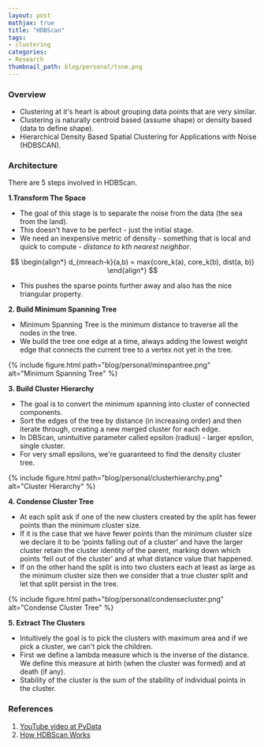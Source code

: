 ```yaml
---
layout: post
mathjax: true
title: "HDBScan"
tags:
- clustering
categories:
- Research
thumbnail_path: blog/personal/tsne.png
---
```


### Overview

- Clustering at it's heart is about grouping data points that are very similar.
- Clustering is naturally centroid based (assume shape) or density based (data to define shape).
- Hierarchical Density Based Spatial Clustering for Applications with Noise (HDBSCAN).

### Architecture

There are 5 steps involved in HDBScan.

**1.Transform The Space**

- The goal of this stage is to separate the noise from the data (the sea from the land).
- This doesn't have to be perfect - just the initial stage.
- We need an inexpensive metric of density - something that is local and quick to compute - *distance to kth nearest neighbor*.

$$
\begin{align*}
d_{mreach-k}(a,b) = max{core_k(a), core_k(b), dist(a, b)}
\end{align*}
$$

- This pushes the sparse points further away and also has the nice triangular property.

**2. Build Minimum Spanning Tree**

- Minimum Spanning Tree is the minimum distance to traverse all the nodes in the tree.
- We build the tree one edge at a time, always adding the lowest weight edge that connects the current tree to a vertex not yet in the tree.

{% include figure.html path="blog/personal/minspantree.png" alt="Minimum Spanning Tree" %}

**3. Build Cluster Hierarchy**

- The goal is to convert the minimum spanning into cluster of connected components. 
- Sort the edges of the tree by distance (in increasing order) and then iterate through, creating a new merged cluster for each edge.
- In DBScan, unintuitive parameter called epsilon (radius) - larger epsilon, single cluster.
- For very small epsilons, we're guaranteed to find the density cluster tree.

{% include figure.html path="blog/personal/clusterhierarchy.png" alt="Cluster Hierarchy" %}

**4. Condense Cluster Tree**

- At each split ask if one of the new clusters created by the split has fewer points than the minimum cluster size.
- If it is the case that we have fewer points than the minimum cluster size we declare it to be ‘points falling out of a cluster’ and have the larger cluster retain the cluster identity of the parent, marking down which points ‘fell out of the cluster’ and at what distance value that happened.
- If on the other hand the split is into two clusters each at least as large as the minimum cluster size then we consider that a true cluster split and let that split persist in the tree.

{% include figure.html path="blog/personal/condensecluster.png" alt="Condense Cluster Tree" %}

**5. Extract The Clusters**

- Intuitively the goal is to pick the clusters with maximum area and if we pick a cluster, we can't pick the children.
- First we define a lambda measure which is the inverse of the distance. We define this measure at birth (when the cluster was formed) and at death (if any).
- Stability of the cluster is the sum of the stability of individual points in the cluster.

### References

1. [YouTube video at PyData](https://www.youtube.com/watch?v=dGsxd67IFiU)
2. [How HDBScan Works](https://hdbscan.readthedocs.io/en/latest/how_hdbscan_works.html)